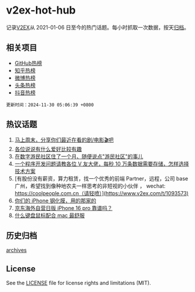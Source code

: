 # v2ex-hot-hub

 记录[V2EX](https://www.v2ex.com/)从 2021-01-06 日至今的热门话题。每小时抓取一次数据，按天[归档](archives)。
 
 ## 相关项目

- [GitHub热榜](https://github.com/it985/github-hot-hub)
- [知乎热榜](https://github.com/it985/zhihu-hot-hub)
- [微博热榜](https://github.com/it985/weibo-hot-hub)
- [头条热榜](https://github.com/it985/toutiao-hot-hub)
- [抖音热榜](https://github.com/it985/douyin-hot-hub)


 `更新时间：2024-11-30 05:06:39 +0800`

## 热议话题

1. [马上周末，分享你们最近在看的剧/电影🎬吧](https://www.v2ex.com/t/1093576)
1. [各位说说有什么爱好比较有趣](https://www.v2ex.com/t/1093618)
1. [在数字游民社区住了一个月、随便说点"游民社区"的事儿](https://www.v2ex.com/t/1093626)
1. [一个程序开发问题请教各位 V 友大佬，每秒 10 万条数据需要存储，怎样选择技术方案](https://www.v2ex.com/t/1093560)
1. [有股份没有薪资，算力租赁，找一个优秀的前端 Partner，远程，公司 base 广州，希望找到像种地农夫一样思考的非短视的小伙伴 ， wechat: https://coolpeople.com.cn（请轻喷）](https://www.v2ex.com/t/1093573)
1. [你们的 iPhone 钢化膜，用的那家的](https://www.v2ex.com/t/1093577)
1. [京东海外自营日版 iPhone 16 pro 靠谱吗？](https://www.v2ex.com/t/1093599)
1. [什么键盘鼠标配合 mac 最舒服](https://www.v2ex.com/t/1093581)

## 历史归档

[archives](archives)

## License

See the [LICENSE](LICENSE) file for license rights and limitations (MIT).
